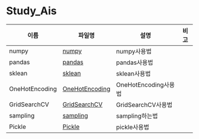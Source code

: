 # Study_Ais

|이름|파일명|설명|비고|
|---|---|---|---|
|numpy|[numpy](./codes/numpys.py)|numpy사용법||
|pandas|[pandas](./codes/pandass.py)|pandas사용법||
|sklean|[sklean](./codes/skleans.ipynb)|sklean사용법||
|OneHotEncoding|[OneHotEncoding](./codes/MLs/Classifications/TitanicFromDisaster_scaling_encoding.ipynb)|OneHotEncoding사용법||
|GridSearchCV|[GridSearchCV](./codes/MLs/Classifications/NSC_BND_M20_GridSearchCV.ipynb)|GridSearchCV사용법||
|sampling|[sampling](./codes/MLs/Classifications/recurrenceOfSurgery_UnderSampling.ipynb)|sampling하는법||
|Pickle|[Pickle](./codes/MLs/Regressions/BreastCancerWisconsin_Pickle_Regression.py)|pickle사용법||


